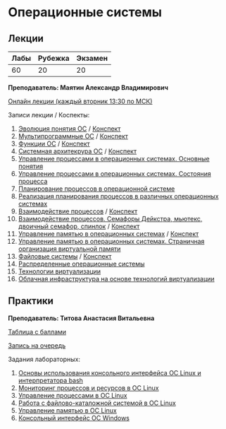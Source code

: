 # Операционные системы

## Лекции

| Лабы | Рубежка | Экзамен |
| :--- | :--- | :--- |
| 60 | 20 | 20 |

**Преподаватель: Маятин Александр Владимирович**

[Онлайн лекции \(каждый вторник 13:30 по МСК\)](https://www.twitch.tv/mayatin)

Записи лекции / Коспекты:

1. [Эволюция понятия ОС](https://youtu.be/Gw-8Yc6ZXPU) / [Конспект](https://drive.google.com/file/d/1Zhmon6j4wnm3st2tmBbnl-B--7dJxZib/view?usp=sharing)
2. [Мультипрограммные ОС](https://youtu.be/F3PX38nF9TI) / [Конспект](https://drive.google.com/file/d/14TP0rBeXjhs_fCC46eP6C9JkccXkVFFN/view?usp=sharing)
3. [Функции ОС](https://youtu.be/HETdXWS4Kho) / [Конспект](https://drive.google.com/file/d/1nJXfkP6IwdMAIOGXMLDo-d4ND-X5n9mt/view?usp=sharing)
4. [Системная архитекрура ОС](https://youtu.be/VDRD5lhV5OQ) / [Конспект](https://drive.google.com/file/d/1PIQgnBZUv5GnwKdedyt5ye5Nfk0NIGYL/view?usp=sharing)
5. [Управление процессами в операционных системах. Основные понятия](https://www.youtube.com/watch?v=uFLMnETwXZw&t=9s)
6. [Управление процессами в операционных системах. Состояния процесса](https://www.youtube.com/watch?v=d61GmuJ_fZ4)
7. [Планирование процессов в операционной системе](https://www.youtube.com/watch?v=YziljB7DJgI)
8. [Реализация планирования процессов в различных операционных системах](https://www.youtube.com/watch?v=6MSSc4bOtFs)
9. [Взаимодействие процессов](https://www.youtube.com/watch?v=YziljB7DJgI) / [Конспект](https://drive.google.com/file/d/1Fy4dSRQVeC0U13bar8fvEeusoicssKU5/view?usp=sharing) 
10. [Взаимодействие процессов. Семафоры Дейкстра, мьютекс, двоичный семафор, спинлок](https://www.youtube.com/watch?v=Pa4DG3hdtuw) / [Конспект](https://drive.google.com/file/d/1qoUggOF24ACvZ2Jxg2_PrYjmS33kgxpi/view?usp=sharing)
11. [Управление памятью в операционных системах](https://www.youtube.com/watch?v=AXjCOyycSP0) / [Конспект](https://drive.google.com/file/d/1QHtyInV-ImfK82T7SrMydjNw7VAzhxg0/view?usp=sharing)
12. [Управление памятью в операционных системах. Страничная организация виртуальной памяти](https://www.youtube.com/watch?v=mZ6IblnKMPQ)
13. [Файловые системы](https://youtu.be/TtcfVLQ2QGU) / [Конспект](https://drive.google.com/file/d/1wMrgJWJsTLnK5jFx7UzuXRYxCFcLjFwQ/view?usp=sharing)
14. [Распределенные операционные системы](https://youtu.be/DYftRpk6YNI)
15. [Технологии виртуализации](https://youtu.be/WlW6DzXM3Ks)
16. [Облачная инфраструктура на основе технологий виртуализации](https://youtu.be/3pwIAAlOGX0)

## Практики

**Преподаватель: Титова Анастасия Витальевна**

[Таблица с баллами](https://docs.google.com/spreadsheets/d/1ZAmDIsZ1unFyn9O22SpKvosA3jJ-h1Iooiuj5dA8axU/edit#gid=0)

[Запись на очередь](https://docs.google.com/spreadsheets/d/1ZAmDIsZ1unFyn9O22SpKvosA3jJ-h1Iooiuj5dA8axU/edit#gid=1790307243)

Задания лабораторных:

1. [Основы использования консольного интерфейса ОС Linux и интерпретатора bash](https://drive.google.com/file/d/1K0YJEFB8fF0HizpNJFYmSSphKrFwzDvx/view?usp=sharing)
2. [Мониторинг процессов и ресурсов в ОС Linux](https://drive.google.com/file/d/193gWp6TKxkBtYPpJwUiOtW_XPwDAsFNi/view)
3. [Управление процессами в ОС Linux](https://drive.google.com/file/d/11AYFPJw7jV1eapSUKmoT3ELBBWufGQAX/view?usp=sharing)
4. [Работа с файлово-каталожной системой в ОС Linux](https://drive.google.com/file/d/1Z8tm1b9alpPno2bcSpOpRXlLrEUyISwF/view?usp=sharing)
5. [Управление памятью в ОС Linux](https://drive.google.com/file/d/1N9JZKzWwMzpC8QdZ0-mY-ib9qouAy_Ua/view?usp=sharing)
6. [Консольный интерфейс ОС Windows](https://drive.google.com/file/d/1w49CcGijm-DrHfvVIPcmKuugL0BS4DqR/view?usp=sharing)
